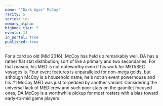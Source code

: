```yaml
---
name: '"Dark Ages" McCoy'
rarity: 5
series: tos
memory_alpha:
bigbook_tier: 5
events: 13
in_portal: true
published: true
---
```


For a card so old (Mid 2016), McCoy has held up remarkably well. DA has a rather flat stat distribution; sort of like a primary and two secondaries. For that reason, his MED is not noteworthy even if his work for MED/SEC voyages is. Four event features is unparalleled for non-mega golds, but although McCoy is a household name, he's not an event powerhouse and his #1 McCoy MED was just torpedoed by another variant. Considering the universal lack of MED crew and such poor stats on the gauntlet focused ones, DA McCoy is a worthwhile pickup for most rosters with a bias toward early-to-mid game players.
